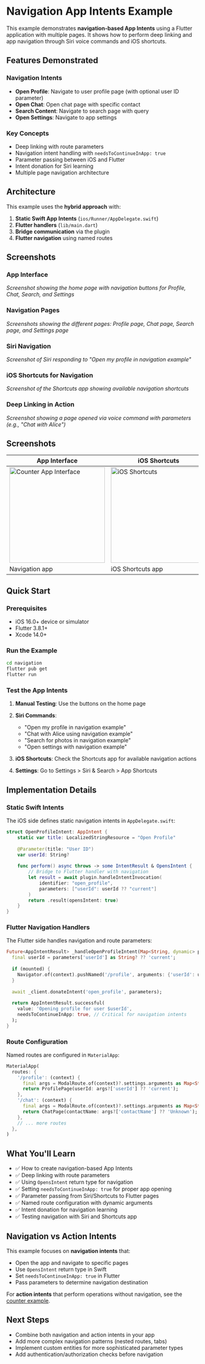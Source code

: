 # Navigation App Intents Example

This example demonstrates **navigation-based App Intents** using a Flutter application with multiple pages. It shows how to perform deep linking and app navigation through Siri voice commands and iOS shortcuts.

## Features Demonstrated

### Navigation Intents
- **Open Profile**: Navigate to user profile page (with optional user ID parameter)
- **Open Chat**: Open chat page with specific contact
- **Search Content**: Navigate to search page with query
- **Open Settings**: Navigate to app settings

### Key Concepts
- Deep linking with route parameters
- Navigation intent handling with `needsToContinueInApp: true`
- Parameter passing between iOS and Flutter
- Intent donation for Siri learning
- Multiple page navigation architecture

## Architecture

This example uses the **hybrid approach** with:

1. **Static Swift App Intents** (`ios/Runner/AppDelegate.swift`)
2. **Flutter handlers** (`lib/main.dart`) 
3. **Bridge communication** via the plugin
4. **Flutter navigation** using named routes

## Screenshots

### App Interface
*Screenshot showing the home page with navigation buttons for Profile, Chat, Search, and Settings*

### Navigation Pages
*Screenshots showing the different pages: Profile page, Chat page, Search page, and Settings page*

### Siri Navigation
*Screenshot of Siri responding to "Open my profile in navigation example"*

### iOS Shortcuts for Navigation  
*Screenshot of the Shortcuts app showing available navigation shortcuts*

### Deep Linking in Action
*Screenshot showing a page opened via voice command with parameters (e.g., "Chat with Alice")*

## Screenshots

| App Interface | iOS Shortcuts |
|---------------|---------------|
| <img src="screenshots/app_interface.png" alt="Counter App Interface" width="250"> | <img src="screenshots/ios_shortcuts.png" alt="iOS Shortcuts" width="250"> |
| Navigation app | iOS Shortcuts app |

## Quick Start

### Prerequisites
- iOS 16.0+ device or simulator
- Flutter 3.8.1+
- Xcode 14.0+

### Run the Example

```bash
cd navigation
flutter pub get
flutter run
```

### Test the App Intents

1. **Manual Testing**: Use the buttons on the home page

2. **Siri Commands**:
   - "Open my profile in navigation example"
   - "Chat with Alice using navigation example"
   - "Search for photos in navigation example"
   - "Open settings with navigation example"

3. **iOS Shortcuts**: Check the Shortcuts app for available navigation actions

4. **Settings**: Go to Settings > Siri & Search > App Shortcuts

## Implementation Details

### Static Swift Intents

The iOS side defines static navigation intents in `AppDelegate.swift`:

```swift
struct OpenProfileIntent: AppIntent {
    static var title: LocalizedStringResource = "Open Profile"
    
    @Parameter(title: "User ID")
    var userId: String?
    
    func perform() async throws -> some IntentResult & OpensIntent {
        // Bridge to Flutter handler with navigation
        let result = await plugin.handleIntentInvocation(
            identifier: "open_profile", 
            parameters: ["userId": userId ?? "current"]
        )
        return .result(opensIntent: true)
    }
}
```

### Flutter Navigation Handlers  

The Flutter side handles navigation and route parameters:

```dart
Future<AppIntentResult> _handleOpenProfileIntent(Map<String, dynamic> parameters) async {
  final userId = parameters['userId'] as String? ?? 'current';
  
  if (mounted) {
    Navigator.of(context).pushNamed('/profile', arguments: {'userId': userId});
  }
  
  await _client.donateIntent('open_profile', parameters);
  
  return AppIntentResult.successful(
    value: 'Opening profile for user $userId',
    needsToContinueInApp: true, // Critical for navigation intents
  );
}
```

### Route Configuration

Named routes are configured in `MaterialApp`:

```dart
MaterialApp(
  routes: {
    '/profile': (context) {
      final args = ModalRoute.of(context)?.settings.arguments as Map<String, dynamic>?;
      return ProfilePage(userId: args?['userId'] ?? 'current');
    },
    '/chat': (context) {
      final args = ModalRoute.of(context)?.settings.arguments as Map<String, dynamic>?;
      return ChatPage(contactName: args?['contactName'] ?? 'Unknown');
    },
    // ... more routes
  },
)
```

## What You'll Learn

- ✅ How to create navigation-based App Intents
- ✅ Deep linking with route parameters  
- ✅ Using `OpensIntent` return type for navigation
- ✅ Setting `needsToContinueInApp: true` for proper app opening
- ✅ Parameter passing from Siri/Shortcuts to Flutter pages
- ✅ Named route configuration with dynamic arguments
- ✅ Intent donation for navigation learning
- ✅ Testing navigation with Siri and Shortcuts app

## Navigation vs Action Intents

This example focuses on **navigation intents** that:
- Open the app and navigate to specific pages
- Use `OpensIntent` return type in Swift
- Set `needsToContinueInApp: true` in Flutter
- Pass parameters to determine navigation destination

For **action intents** that perform operations without navigation, see the [counter example](../counter/).

## Next Steps

- Combine both navigation and action intents in your app
- Add more complex navigation patterns (nested routes, tabs)
- Implement custom entities for more sophisticated parameter types
- Add authentication/authorization checks before navigation
